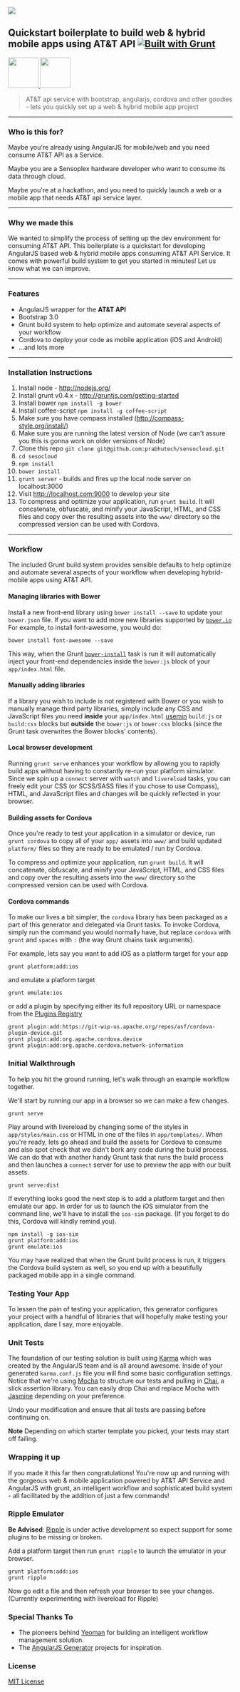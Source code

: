 ![](http://i.imgur.com/drZ8ghd.png)

## Quickstart boilerplate to build web & hybrid mobile apps using AT&T API [![Built with Grunt](https://cdn.gruntjs.com/builtwith.png)](http://gruntjs.com/)

<a href="https://github.com/prabhutech/sensocloud/zipball/master">
  <img src="https://lh5.googleusercontent.com/-QYRVFFig8fI/U0xzuHnAWbI/AAAAAAAAEBM/qU5rHrPvpOI/w840-h272-no/Screenshot+2014-04-14+19.46.12.png" height="68">
</a> <a href="http://sensocloud.parseapp.com" target="_blank">
  <img src="https://lh4.googleusercontent.com/-NXCLKSnPU60/U0xzuGt37_I/AAAAAAAAEBY/QjWLUHowgzY/w792-h272-no/Screenshot+2014-04-14+19.47.22.png" height="68">
</a>

> AT&T api service with bootstrap, angularjs, cordova and other goodies - lets you quickly set up a web & hybrid mobile app project


------
### Who is this for?
Maybe you're already using AngularJS for mobile/web and you need consume AT&T API as a Service.

Maybe you are a Sensoplex hardware developer who want to consume its data through cloud.

Maybe you're at a hackathon, and you need to quickly launch a web or a mobile app that needs AT&T api service layer.


------

### Why we made this



We wanted to simplify the process of setting up the dev environment for consuming AT&T API. This boilerplate is a quickstart for developing AngularJS based web & hybrid mobile apps consuming AT&T API Service. It comes with powerful build system to get you started in minutes!
Let us know what we can improve.

------
### Features
* AngularJS wrapper for the **AT&T API**
* Bootstrap 3.0
* Grunt build system to help optimize and automate several aspects of your workflow
* Cordova to deploy your code as mobile application (iOS and Android)
* …and lots more


------

### Installation Instructions

1. Install node - http://nodejs.org/
1. Install grunt v0.4.x - http://gruntjs.com/getting-started
1. Install bower `npm install -g bower`
1. Install coffee-script `npm install -g coffee-script`
1. Make sure you have compass installed (http://compass-style.org/install/)
1. Make sure you are running the latest version of Node (we can't assure you this is gonna work on older versions of Node)
1. Clone this repo `git clone git@github.com:prabhutech/sensocloud.git`
1. `cd sesocloud`
1. `npm install`
1. `bower install`
1. `grunt server` - builds and fires up the local node server on localhost:3000
1. Visit http://localhost.com:9000 to develop your site
1. To compress and optimize your application, run `grunt build`. It will concatenate, obfuscate, and minify your JavaScript, HTML, and CSS files and copy over the resulting assets into the `www/` directory so the compressed version can be used with Cordova.

------

### Workflow
The included Grunt build system provides sensible defaults to help optimize and automate several aspects of your workflow when developing hybrid-mobile apps using AT&T API.

#### Managing libraries with Bower
Install a new front-end library using `bower install --save` to update your `bower.json` file. If you want to add more new libraries supported by [`bower.io`](http://bower.io/search/) For example, to install font-awesome, you would do:
```
bower install font-awesome --save
```
This way, when the Grunt [`bower-install`](https://github.com/stephenplusplus/grunt-bower-install#grunt-bower-install) task is run it will automatically inject your front-end dependencies inside the `bower:js` block of your `app/index.html` file.

#### Manually adding libraries
If a library you wish to include is not registered with Bower or you wish to manually manage third party libraries, simply include any CSS and JavaScript files you need **inside** your `app/index.html` [usemin](https://github.com/yeoman/grunt-usemin#blocks) `build:js` or `build:css` blocks but **outside** the `bower:js` or `bower:css` blocks (since the Grunt task overwrites the Bower blocks' contents).

#### Local browser development
Running `grunt serve` enhances your workflow by allowing you to rapidly build apps without having to constantly re-run your platform simulator. Since we spin up a `connect` server with `watch` and `livereload` tasks, you can freely edit your CSS (or SCSS/SASS files if you chose to use Compass), HTML, and JavaScript files and changes will be quickly reflected in your browser.

#### Building assets for Cordova
Once you're ready to test your application in a simulator or device, run `grunt cordova` to copy all of your `app/` assets into `www/` and build updated `platform/` files so they are ready to be emulated / run by Cordova.

To compress and optimize your application, run `grunt build`. It will concatenate, obfuscate, and minify your JavaScript, HTML, and CSS files and copy over the resulting assets into the `www/` directory so the compressed version can be used with Cordova.

#### Cordova commands
To make our lives a bit simpler, the `cordova` library has been packaged as a part of this generator and delegated via Grunt tasks. To invoke Cordova, simply run the command you would normally have, but replace `cordova` with `grunt` and `spaces` with `:` (the way Grunt chains task arguments).

For example, lets say you want to add iOS as a platform target for your app
```
grunt platform:add:ios
```
and emulate a platform target
```
grunt emulate:ios
```
or add a plugin by specifying either its full repository URL or namespace from the [Plugins Registry](http://plugins.cordova.io)
```
grunt plugin:add:https://git-wip-us.apache.org/repos/asf/cordova-plugin-device.git
grunt plugin:add:org.apache.cordova.device
grunt plugin:add:org.apache.cordova.network-information
```

### Initial Walkthrough
To help you hit the ground running, let's walk through an example workflow together. 

We'll start by running our app in a browser so we can make a few changes.
```
grunt serve
```
Play around with livereload by changing some of the styles in `app/styles/main.css` or HTML in one of the files in `app/templates/`. When you're ready, lets go ahead and build the assets for Cordova to consume and also spot check that we didn't bork any code during the build process. We can do that with another handy Grunt task that runs the build process and then launches a `connect` server for use to preview the app with our built assets.
```
grunt serve:dist
```
If everything looks good the next step is to add a platform target and then emulate our app. In order for us to launch the iOS simulator from the command line, we'll have to install the `ios-sim` package. (If you forget to do this, Cordova will kindly remind you).
```
npm install -g ios-sim
grunt platform:add:ios
grunt emulate:ios
```
You may have realized that when the Grunt build process is run, it triggers the Cordova build system as well, so you end up with a beautifully packaged mobile app in a single command.

### Testing Your App
To lessen the pain of testing your application, this generator configures your project with a handful of libraries that will hopefully make testing your application, dare I say, more enjoyable.

### Unit Tests
The foundation of our testing solution is built using [Karma](http://karma-runner.github.io/) which was created by the AngularJS team and is all around awesome. Inside of your generated `karma.conf.js` file you will find some basic configuration settings. Notice that we're using [Mocha](http://visionmedia.github.io/mocha/) to structure our tests and pulling in [Chai](http://chaijs.com/), a slick assertion library. You can easily drop Chai and replace Mocha with [Jasmine](http://jasmine.github.io/) depending on your preference.

Undo your modification and ensure that all tests are passing before continuing on.

**Note** Depending on which starter template you picked, your tests may start off failing.

### Wrapping it up
If you made it this far then congratulations! You're now up and running with the gorgeous web & mobile application powered by AT&T API Service and AngularJS with grunt, an intelligent workflow and sophisticated build system - all facilitated by the addition of just a few commands!

### Ripple Emulator
**Be Advised**: [Ripple](http://ripple.incubator.apache.org/) is under active development so expect support for some plugins to be missing or broken.

Add a platform target then run `grunt ripple` to launch the emulator in your browser.
```
grunt platform:add:ios
grunt ripple
```

Now go edit a file and then refresh your browser to see your changes. (Currently experimenting with livereload for Ripple)


### Special Thanks To
* The pioneers behind [Yeoman](http://yeoman.io/) for building an intelligent workflow management solution.
* The [AngularJS Generator](https://github.com/yeoman/generator-angular) projects for inspiration.


### License

[MIT License](http://en.wikipedia.org/wiki/MIT_License)

